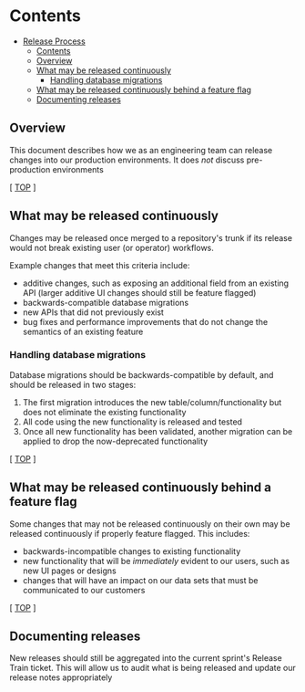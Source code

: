 # Contents 
[](#top)
<!-- markdown-toc start - Don't edit this section. Run M-x markdown-toc-refresh-toc -->

- [Release Process](#release-process)
    - [Contents](#contents)
    - [Overview](#overview)
    - [What may be released continuously](#what-may-be-released-continuously)
        - [Handling database migrations](#handling-database-migrations)
    - [What may be released continuously behind a feature flag](#what-may-be-released-continuously-behind-a-feature-flag)
    - [Documenting releases](#documenting-releases)

<!-- markdown-toc end -->
## Overview

This document describes how we as an engineering team can release changes into our production environments. It does _not_ discuss pre-production environments

[ [TOP](#top) ]

## What may be released continuously

Changes may be released once merged to a repository's trunk if its release would not break existing user (or operator) workflows.

Example changes that meet this criteria include:
- additive changes, such as exposing an additional field from an existing API (larger additive UI changes should still be feature flagged)
- backwards-compatible database migrations
- new APIs that did not previously exist
- bug fixes and performance improvements that do not change the semantics of an existing feature

### Handling database migrations

Database migrations should be backwards-compatible by default, and should be released in two stages:

1. The first migration introduces the new table/column/functionality but does not eliminate the existing functionality
2. All code using the new functionality is released and tested
3. Once all new functionality has been validated, another migration can be applied to drop the now-deprecated functionality

[ [TOP](#top) ]

## What may be released continuously behind a feature flag

Some changes that may not be released continuously on their own may be released continuously if properly feature flagged. This includes:

- backwards-incompatible changes to existing functionality
- new functionality that will be _immediately_ evident to our users, such as new UI pages or designs
- changes that will have an impact on our data sets that must be communicated to our customers

[ [TOP](#top) ]

## Documenting releases

New releases should still be aggregated into the current sprint's Release Train ticket.
This will allow us to audit what is being released and update our release notes appropriately
